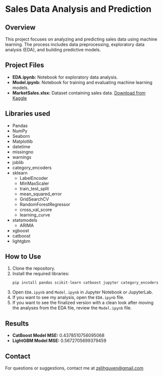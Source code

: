 # Sales Data Analysis and Prediction

## Overview
This project focuses on analyzing and predicting sales data using machine learning. The process includes data preprocessing, exploratory data analysis (EDA), and building predictive models.

## Project Files
- **EDA.ipynb:** Notebook for exploratory data analysis.
- **Model.ipynb:** Notebook for training and evaluating machine learning models.
- **MarketSales.xlsx:** Dataset containing sales data. [Download from Kaggle](https://www.kaggle.com/datasets/sezginildes/marketsales)

## Libraries used
- Pandas
- NumPy
- Seaborn
- Matplotlib
- datetime
- missingno
- warnings
- joblib
- category_encoders
- sklearn
  - LabelEncoder
  - MinMaxScaler
  - train_test_split
  - mean_squared_error
  - GridSearchCV
  - RandomForestRegressor
  - cross_val_score
  - learning_curve
- statsmodels
  - ARIMA
- xgboost
- catboost
- lightgbm

## How to Use
1. Clone the repository.
2. Install the required libraries:
    ```bash
    pip install pandas scikit-learn catboost jupyter category_encoders lightgbm
    ```
3. Open `EDA.ipynb` and `Model.ipynb` in Jupyter Notebook or JupyterLab.
4. If you want to see my analysis, open the `EDA.ipynb` file.
5. If you want to see the finalized version with a clean look after moving the analyses from the EDA file, review the `Model.ipynb` file.

## Results
- **CatBoost Model MSE:** 0.4378510756095068
- **LightGBM Model MSE:** 0.5672705699379459

## Contact
For questions or suggestions, contact me at [zelihguven@gmail.com](mailto:zelihguven@gmail.com)

